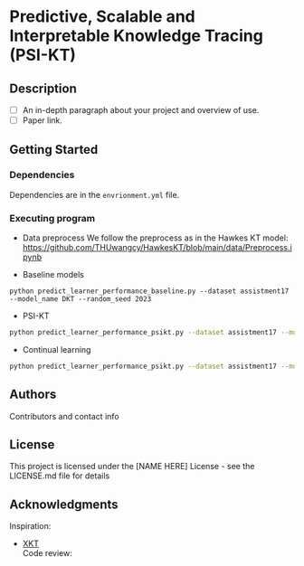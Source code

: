 # Predictive, Scalable and Interpretable Knowledge Tracing (PSI-KT)

## Description 
- [ ] An in-depth paragraph about your project and overview of use.
- [ ] Paper link. 

## Getting Started

### Dependencies

Dependencies are in the `envrionment.yml` file.  

### Executing program

* Data preprocess
We follow the preprocess as in the Hawkes KT model: https://github.com/THUwangcy/HawkesKT/blob/main/data/Preprocess.ipynb

* Baseline models
```
python predict_learner_performance_baseline.py --dataset assistment17 --model_name DKT --random_seed 2023
```

* PSI-KT
```bash
python predict_learner_performance_psikt.py --dataset assistment17 --model_name AmortizedPSIKT --random_seed 2023
```

* Continual learning 

```bash
python predict_learner_performance_psikt.py --dataset assistment17 --model_name AmortizedPSIKT --random_seed 2023 --vcl 1
```

## Authors

Contributors and contact info

## License

This project is licensed under the [NAME HERE] License - see the LICENSE.md file for details

## Acknowledgments

Inspiration:
* [XKT](https://github.com/tswsxk/XKT)  
Code review: 